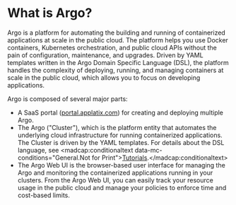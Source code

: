 # What is <span class="GeneralApplatix Platform Name">Argo</span>?

<span class="GeneralApplatix Platform Name">Argo</span> is a platform for automating the building and running of containerized applications at scale in the public cloud. The platform helps you use Docker containers, Kubernetes orchestration, and public cloud APIs without the pain of configuration, maintenance, and upgrades. Driven by <span class="GeneralYAML template">YAML template</span>s written in the <span class="GeneralApplatix Platform Name">Argo</span> Domain Specific Language (DSL), the platform handles the complexity of deploying, running, and managing containers at scale in the public cloud, which allows you to focus on developing applications.

<span class="GeneralApplatix Platform Name">Argo</span> is composed of several major parts:

*   A SaaS portal ([portal.applatix.com](http://portal.applatix.com/)) for creating and deploying multiple <span class="GeneralKubernetes Cluster with Argo">Argo</span>.
*   The <span class="GeneralKubernetes Cluster with Argo">Argo</span> ("Cluster"), which is the platform entity that automates the underlying cloud infrastructure for running containerized applications. The Cluster is driven by the <span class="GeneralYAML template">YAML template</span>s. For details about the DSL language, see <madcap:conditionaltext data-mc-conditions="General.Not for Print">[Tutorials](#/docs;doc=%2Fyaml%2Fusing_the_yaml_dsl.md).</madcap:conditionaltext>
*   The <span class="NewSetApplatix Cluster Console">Argo Web UI</span> is the browser-based user interface for managing the <span class="GeneralKubernetes Cluster with Argo">Argo</span> and monitoring the containerized applications running in your clusters. From the <span class="NewSetApplatix Cluster Console">Argo Web UI</span>, you can easily track your resource usage in the public cloud and manage your policies to enforce time and cost-based limits.